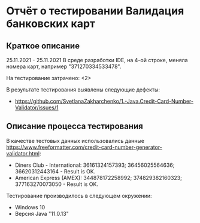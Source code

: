 # Отчёт о тестировании Валидация банковских карт

## Краткое описание

25.11.2021 - 25.11.2021 В среде разработки IDE, на 4-ой строке, меняла номера карт, например "371270334533478".

На тестирование затрачено: <2>

В результате тестирования выявлены следующие дефекты:
* https://github.com/SvetlanaZakharchenko/1.-Java.Credit-Card-Number-Validator/issues/1


## Описание процесса тестирования


В качестве тестовых данных использовались данные https://www.freeformatter.com/credit-card-number-generator-validator.html:
* Diners Club - International: 36161324157393; 36456025564636; 36620312443164 - Result is OK.
* American Express (AMEX): 344878172258992; 374829382160323; 377163270073050 - Result is OK.

Тестирование производилось в следующем окружении:
* Windows 10 
* Версия Java "11.0.13"